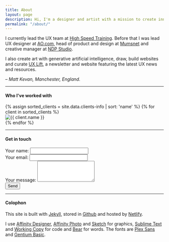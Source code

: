 ```yaml
---
title: About
layout: page
description: Hi, I'm a designer and artist with a mission to create innovative, people-first digital experiences through building and leading creative teams.
permalink: "/about/"
---
```

		

<p>I currently lead the UX team at <a href="https://www.highspeedtraining.co.uk" target="_blank">High Speed Training</a>. Before that I was lead UX designer at <a href="ao.com" target="_blank">AO.com</a>, head of product and design at <a href="https://www.mumsnet.com" target="_blank">Mumsnet</a> and creative manager at <a href="https://www.ndp-studio.com" target="_blank">NDP Studio</a>.</p>



<p>I also create art with generative artificial intelligence, draw, build websites and curate <a href="https://www.uxlift.org" target="_blank">UX Lift</a>, a newsletter and website featuring the latest UX news and resources.</p>

<p><i>– Matt Kevan, Manchester, England.</i></p>
<hr />

#### Who I've worked with

<div class="row">
	{% assign sorted_clients = site.data.clients-info | sort: 'name' %}
	{% for client in sorted_clients %}
		<div class="col-xs-3 col-md-2 imgfit">
			<img src="/images/about/{{ client.logo }}" alt="{{ client.name }}" />
		</div>
	{% endfor %}
</div>
<hr />

#### Get in touch

<form name="contact" method="POST" netlify>
<div class="form-group">
<label>Your name:</label>  
<input type="text" name="name" class="form-control">  
</div>
<div class="form-group">
<label>Your email:</label>
<input type="email" name="email" class="form-control">
</div>
<div class="form-group">
<label>Your message:</label> 
<textarea name="message" class="form-control" rows="4"></textarea>
</div>
<div class="form-group">
<div data-netlify-recaptcha></div>
</div>
<button type="submit" class="btn btn-default">Send</button>

</form>

<hr />

#### Colophon

This site is built with <a href="https://jekyllrb.com" target="_blank">Jekyll</a>, stored in <a href="https://www.github.com" target="_blank">Github</a> and hosted by <a href="https://www.netlify.com" target="_blank">Netlify</a>. 

I use <a href="https://affinity.serif.com/en-gb/designer/ipad/" target="_blank">Affinity Designer</a>, <a href="https://affinity.serif.com/en-gb/photo/ipad/" target="_blank">Affinity Photo</a> and <a href="https://www.sketch.com" target="_blank">Sketch</a> for graphics, <a href="https://www.sublimetext.com" target="_blank"> Sublime Text</a> and <a href="https://workingcopyapp.com" target="_blank">Working Copy</a> for code and <a href="https://bear.app" target="_blank">Bear</a> for words. The fonts are <a href="https://www.ibm.com/plex/" target="_blank">Plex Sans</a> and <a href="https://software.sil.org/gentium/download/" target="_blank">Gentium Basic</a>.

